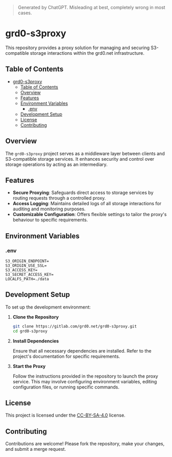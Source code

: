 > Generated by ChatGPT. Misleading at best, completely wrong in most cases.

# grd0-s3proxy

This repository provides a proxy solution for managing and securing S3-compatible storage interactions within the grd0.net infrastructure.

## Table of Contents

- [grd0-s3proxy](#grd0-s3proxy)
  - [Table of Contents](#table-of-contents)
  - [Overview](#overview)
  - [Features](#features)
  - [Environment Variables](#environment-variables)
    - [.env](#env)
  - [Development Setup](#development-setup)
  - [License](#license)
  - [Contributing](#contributing)

## Overview

The `grd0-s3proxy` project serves as a middleware layer between clients and S3-compatible storage services. It enhances security and control over storage operations by acting as an intermediary.

## Features

- **Secure Proxying**: Safeguards direct access to storage services by routing requests through a controlled proxy.
- **Access Logging**: Maintains detailed logs of all storage interactions for auditing and monitoring purposes.
- **Customizable Configuration**: Offers flexible settings to tailor the proxy's behaviour to specific requirements.

## Environment Variables

### .env

```
S3_ORIGIN_ENDPOINT=
S3_ORIGIN_USE_SSL=
S3_ACCESS_KEY=
S3_SECRET_ACCESS_KEY=
LOCALFS_PATH=./data
```

## Development Setup

To set up the development environment:

1. **Clone the Repository**

   ```bash
   git clone https://gitlab.com/grd0.net/grd0-s3proxy.git
   cd grd0-s3proxy
   ```

2. **Install Dependencies**

   Ensure that all necessary dependencies are installed. Refer to the project's documentation for specific requirements.

3. **Start the Proxy**

   Follow the instructions provided in the repository to launch the proxy service. This may involve configuring environment variables, editing configuration files, or running specific commands.

## License

This project is licensed under the [CC-BY-SA-4.0](https://creativecommons.org/licenses/by-sa/4.0/) license.

## Contributing

Contributions are welcome! Please fork the repository, make your changes, and submit a merge request.
